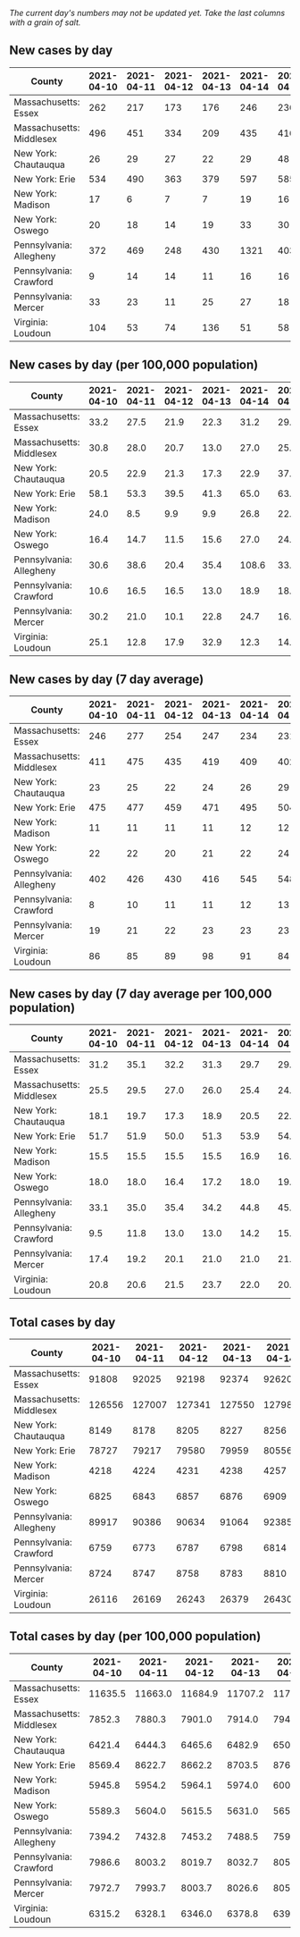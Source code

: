 _The current day's numbers may not be updated yet. Take the last columns with a grain of salt._
## New cases by day

| County | 2021-04-10 | 2021-04-11 | 2021-04-12 | 2021-04-13 | 2021-04-14 | 2021-04-15 | 2021-04-16 |
| --- | --- | --- | --- | --- | --- | --- | --- |
| Massachusetts: Essex | 262 | 217 | 173 | 176 | 246 | 236 |  |
| Massachusetts: Middlesex | 496 | 451 | 334 | 209 | 435 | 416 |  |
| New York: Chautauqua | 26 | 29 | 27 | 22 | 29 | 48 | 24 |
| New York: Erie | 534 | 490 | 363 | 379 | 597 | 585 | 390 |
| New York: Madison | 17 | 6 | 7 | 7 | 19 | 16 | 4 |
| New York: Oswego | 20 | 18 | 14 | 19 | 33 | 30 | 17 |
| Pennsylvania: Allegheny | 372 | 469 | 248 | 430 | 1321 | 403 | 491 |
| Pennsylvania: Crawford | 9 | 14 | 14 | 11 | 16 | 16 | 25 |
| Pennsylvania: Mercer | 33 | 23 | 11 | 25 | 27 | 18 | 30 |
| Virginia: Loudoun | 104 | 53 | 74 | 136 | 51 | 58 | 81 |

## New cases by day (per 100,000 population)

| County | 2021-04-10 | 2021-04-11 | 2021-04-12 | 2021-04-13 | 2021-04-14 | 2021-04-15 | 2021-04-16 |
| --- | --- | --- | --- | --- | --- | --- | --- |
| Massachusetts: Essex | 33.2 | 27.5 | 21.9 | 22.3 | 31.2 | 29.9 |  |
| Massachusetts: Middlesex | 30.8 | 28.0 | 20.7 | 13.0 | 27.0 | 25.8 |  |
| New York: Chautauqua | 20.5 | 22.9 | 21.3 | 17.3 | 22.9 | 37.8 | 18.9 |
| New York: Erie | 58.1 | 53.3 | 39.5 | 41.3 | 65.0 | 63.7 | 42.5 |
| New York: Madison | 24.0 | 8.5 | 9.9 | 9.9 | 26.8 | 22.6 | 5.6 |
| New York: Oswego | 16.4 | 14.7 | 11.5 | 15.6 | 27.0 | 24.6 | 13.9 |
| Pennsylvania: Allegheny | 30.6 | 38.6 | 20.4 | 35.4 | 108.6 | 33.1 | 40.4 |
| Pennsylvania: Crawford | 10.6 | 16.5 | 16.5 | 13.0 | 18.9 | 18.9 | 29.5 |
| Pennsylvania: Mercer | 30.2 | 21.0 | 10.1 | 22.8 | 24.7 | 16.4 | 27.4 |
| Virginia: Loudoun | 25.1 | 12.8 | 17.9 | 32.9 | 12.3 | 14.0 | 19.6 |

## New cases by day (7 day average)

| County | 2021-04-10 | 2021-04-11 | 2021-04-12 | 2021-04-13 | 2021-04-14 | 2021-04-15 | 2021-04-16 |
| --- | --- | --- | --- | --- | --- | --- | --- |
| Massachusetts: Essex | 246 | 277 | 254 | 247 | 234 | 231 |  |
| Massachusetts: Middlesex | 411 | 475 | 435 | 419 | 409 | 402 |  |
| New York: Chautauqua | 23 | 25 | 22 | 24 | 26 | 29 | 29 |
| New York: Erie | 475 | 477 | 459 | 471 | 495 | 504 | 477 |
| New York: Madison | 11 | 11 | 11 | 11 | 12 | 12 | 11 |
| New York: Oswego | 22 | 22 | 20 | 21 | 22 | 24 | 22 |
| Pennsylvania: Allegheny | 402 | 426 | 430 | 416 | 545 | 548 | 533 |
| Pennsylvania: Crawford | 8 | 10 | 11 | 11 | 12 | 13 | 15 |
| Pennsylvania: Mercer | 19 | 21 | 22 | 23 | 23 | 23 | 24 |
| Virginia: Loudoun | 86 | 85 | 89 | 98 | 91 | 84 | 80 |

## New cases by day (7 day average per 100,000 population)

| County | 2021-04-10 | 2021-04-11 | 2021-04-12 | 2021-04-13 | 2021-04-14 | 2021-04-15 | 2021-04-16 |
| --- | --- | --- | --- | --- | --- | --- | --- |
| Massachusetts: Essex | 31.2 | 35.1 | 32.2 | 31.3 | 29.7 | 29.3 |  |
| Massachusetts: Middlesex | 25.5 | 29.5 | 27.0 | 26.0 | 25.4 | 24.9 |  |
| New York: Chautauqua | 18.1 | 19.7 | 17.3 | 18.9 | 20.5 | 22.9 | 22.9 |
| New York: Erie | 51.7 | 51.9 | 50.0 | 51.3 | 53.9 | 54.9 | 51.9 |
| New York: Madison | 15.5 | 15.5 | 15.5 | 15.5 | 16.9 | 16.9 | 15.5 |
| New York: Oswego | 18.0 | 18.0 | 16.4 | 17.2 | 18.0 | 19.7 | 18.0 |
| Pennsylvania: Allegheny | 33.1 | 35.0 | 35.4 | 34.2 | 44.8 | 45.1 | 43.8 |
| Pennsylvania: Crawford | 9.5 | 11.8 | 13.0 | 13.0 | 14.2 | 15.4 | 17.7 |
| Pennsylvania: Mercer | 17.4 | 19.2 | 20.1 | 21.0 | 21.0 | 21.0 | 21.9 |
| Virginia: Loudoun | 20.8 | 20.6 | 21.5 | 23.7 | 22.0 | 20.3 | 19.3 |

## Total cases by day

| County | 2021-04-10 | 2021-04-11 | 2021-04-12 | 2021-04-13 | 2021-04-14 | 2021-04-15 | 2021-04-16 |
| --- | --- | --- | --- | --- | --- | --- | --- |
| Massachusetts: Essex | 91808 | 92025 | 92198 | 92374 | 92620 | 92856 |  |
| Massachusetts: Middlesex | 126556 | 127007 | 127341 | 127550 | 127985 | 128401 |  |
| New York: Chautauqua | 8149 | 8178 | 8205 | 8227 | 8256 | 8304 | 8328 |
| New York: Erie | 78727 | 79217 | 79580 | 79959 | 80556 | 81141 | 81531 |
| New York: Madison | 4218 | 4224 | 4231 | 4238 | 4257 | 4273 | 4277 |
| New York: Oswego | 6825 | 6843 | 6857 | 6876 | 6909 | 6939 | 6956 |
| Pennsylvania: Allegheny | 89917 | 90386 | 90634 | 91064 | 92385 | 92788 | 93279 |
| Pennsylvania: Crawford | 6759 | 6773 | 6787 | 6798 | 6814 | 6830 | 6855 |
| Pennsylvania: Mercer | 8724 | 8747 | 8758 | 8783 | 8810 | 8828 | 8858 |
| Virginia: Loudoun | 26116 | 26169 | 26243 | 26379 | 26430 | 26488 | 26569 |

## Total cases by day (per 100,000 population)

| County | 2021-04-10 | 2021-04-11 | 2021-04-12 | 2021-04-13 | 2021-04-14 | 2021-04-15 | 2021-04-16 |
| --- | --- | --- | --- | --- | --- | --- | --- |
| Massachusetts: Essex | 11635.5 | 11663.0 | 11684.9 | 11707.2 | 11738.4 | 11768.3 |  |
| Massachusetts: Middlesex | 7852.3 | 7880.3 | 7901.0 | 7914.0 | 7941.0 | 7966.8 |  |
| New York: Chautauqua | 6421.4 | 6444.3 | 6465.6 | 6482.9 | 6505.8 | 6543.6 | 6562.5 |
| New York: Erie | 8569.4 | 8622.7 | 8662.2 | 8703.5 | 8768.5 | 8832.1 | 8874.6 |
| New York: Madison | 5945.8 | 5954.2 | 5964.1 | 5974.0 | 6000.8 | 6023.3 | 6029.0 |
| New York: Oswego | 5589.3 | 5604.0 | 5615.5 | 5631.0 | 5658.1 | 5682.6 | 5696.5 |
| Pennsylvania: Allegheny | 7394.2 | 7432.8 | 7453.2 | 7488.5 | 7597.2 | 7630.3 | 7670.7 |
| Pennsylvania: Crawford | 7986.6 | 8003.2 | 8019.7 | 8032.7 | 8051.6 | 8070.5 | 8100.1 |
| Pennsylvania: Mercer | 7972.7 | 7993.7 | 8003.7 | 8026.6 | 8051.3 | 8067.7 | 8095.1 |
| Virginia: Loudoun | 6315.2 | 6328.1 | 6346.0 | 6378.8 | 6391.2 | 6405.2 | 6424.8 |
